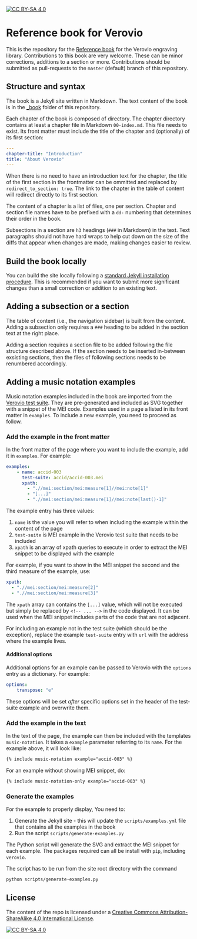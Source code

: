 [![CC BY-SA 4.0][cc-by-sa-shield]][cc-by-sa]

# Reference book for Verovio

This is the repository for the [Reference book](https://book.verovio.org) for the Verovio engraving library. Contributions to this book are very welcome. These can be minor corrections, additions to a section or more. Contributions should be submitted as pull-requests to the `master` (default) branch of this repository.

## Structure and syntax

The book is a Jekyll site written in Markdown. The text content of the book is in the [_book](./_book) folder of this repository.

Each chapter of the book is composed of directory. The chapter directory contains at least a chapter file in Markdown `00-index.md`. This file needs to exist. Its front matter must include the title of the chapter and (optionally) of its first section:
```yaml
---
chapter-title: "Introduction"
title: "About Verovio"
---
```
When there is no need to have an introduction text for the chapter, the title of the first section in the frontmatter can be ommitted and replaced by `redirect_to_section: true`. The link to the chapter in the table of content will redirect directly to its first section.

The content of a chapter is a list of files, one per section. Chapter and section file names have to be prefixed with a `dd-` numbering that determines their order in the book.

Subsections in a section are `h3` headings (`###` in Markdown) in the text. Text paragraphs should not have hard wraps to help cut down on the size of the diffs that appear when changes are made, making changes easier to review.

## Build the book locally

You can build the site locally following a [standard Jekyll installation procedure](https://jekyllrb.com/docs/step-by-step/01-setup/#build). This is recommended if you want to submit more significant changes than a small correction or addition to an existing text.

## Adding a subsection or a section

The table of content (i.e., the navigation sidebar) is built from the content. Adding a subsection only requires a `###` heading to be added in the section text at the right place.

Adding a section requires a section file to be added following the file structure described above. If the section needs to be inserted in-between exsisting sections, then the files of following sections needs to be renumbered accordingly.

## Adding a music notation examples

Music notation examples included in the book are imported from the [Verovio test suite](https://www.verovio.org/test-suite.xhmtl). They are pre-generated and included as SVG together with a snippet of the MEI code. Examples used in a page a listed in its front matter in `examples`. To include a new example, you need to proceed as follow.

### Add the example in the front matter

In the front matter of the page where you want to include the example, add it in `examples`. For example:
```yaml
examples:
    - name: accid-003
      test-suite: accid/accid-003.mei
      xpath:
        - ".//mei:section/mei:measure[1]//mei:note[1]"
        - "[...]"
        - ".//mei:section/mei:measure[1]//mei:note[last()-1]"
```
The example entry has three values:
1. `name` is the value you will refer to when including the example within the content of the page
3. `test-suite` is MEI example in the Verovio test suite that needs to be included
4. `xpath` is an array of xpath queries to execute in order to extract the MEI snippet to be displayed with the example

For example, if you want to show in the MEI snippet the second and the third measure of the example, use:
```yaml
xpath:
  - ".//mei:section/mei:measure[2]"
  - ".//mei:section/mei:measure[3]"
```

The `xpath` array can contains the `[...]` value, which will not be executed but simply be replaced by `<!-- ... -->` in the code displayed. It can be used when the MEI snippet includes parts of the code that are not adjacent.

For including an example not in the test suite (which should be the exception), replace the example `test-suite` entry with `url` with the address where the example lives.

#### Additional options

Additional options for an example can be passed to Verovio with the `options` entry as a dictionary. For example:
```yaml
options:
    transpose: "e"
```
These options will be set *after* specific options set in the header of the test-suite example and overwrite them.

### Add the example in the text

In the text of the page, the example can then be included with the templates `music-notation`. It takes a `example` parameter referring to its `name`. For the example above, it will look like:
```md
{% include music-notation example="accid-003" %}
```

For an example without showing MEI snippet, do:
```md
{% include music-notation-only example="accid-003" %}
```

### Generate the examples

For the example to properly display, You need to:
1. Generate the Jekyll site - this will update the `scripts/examples.yml` file that contains all the examples in the book
2. Run the script `scripts/generate-examples.py`

The Python script will generate the SVG and extract the MEI snippet for each example. The packages required can all be install with `pip`, including `verovio`.

The script has to be run from the site root directory with the command
```bash
python scripts/generate-examples.py
```

## License

The content of the repo is licensed under a
[Creative Commons Attribution-ShareAlike 4.0 International License][cc-by-sa].

[![CC BY-SA 4.0][cc-by-sa-image]][cc-by-sa]

[cc-by-sa]: http://creativecommons.org/licenses/by-sa/4.0/
[cc-by-sa-image]: https://licensebuttons.net/l/by-sa/4.0/88x31.png
[cc-by-sa-shield]: https://img.shields.io/badge/License-CC%20BY--SA%204.0-lightgrey.svg
